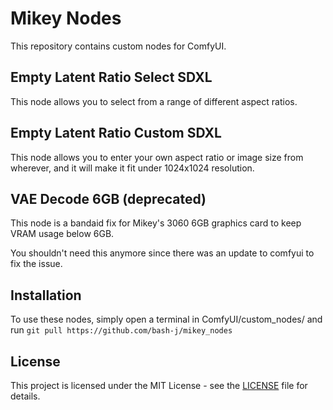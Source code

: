 # Mikey Nodes

This repository contains custom nodes for ComfyUI.

## Empty Latent Ratio Select SDXL

This node allows you to select from a range of different aspect ratios.

## Empty Latent Ratio Custom SDXL

This node allows you to enter your own aspect ratio or image size from wherever, and it will make it fit under 1024x1024 resolution.

## VAE Decode 6GB (deprecated)

This node is a bandaid fix for Mikey's 3060 6GB graphics card to keep VRAM usage below 6GB.

You shouldn't need this anymore since there was an update to comfyui to fix the issue.

## Installation

To use these nodes, simply open a terminal in ComfyUI/custom_nodes/ and run `git pull https://github.com/bash-j/mikey_nodes`

## License

This project is licensed under the MIT License - see the [LICENSE](LICENSE) file for details.
